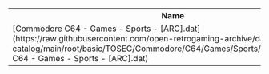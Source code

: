 <table>
<tr><th>Name</th><th>Size</th></tr>
<tr><td>[Commodore C64 - Games - Sports - [ARC].dat](https://raw.githubusercontent.com/open-retrogaming-archive/dat-catalog/main/root/basic/TOSEC/Commodore/C64/Games/Sports/[ARC]/Commodore C64 - Games - Sports - [ARC].dat)</td><td>1150</td></tr>
</table>
